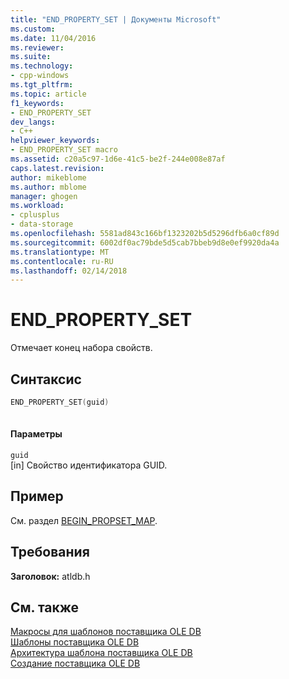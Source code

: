 ```yaml
---
title: "END_PROPERTY_SET | Документы Microsoft"
ms.custom: 
ms.date: 11/04/2016
ms.reviewer: 
ms.suite: 
ms.technology:
- cpp-windows
ms.tgt_pltfrm: 
ms.topic: article
f1_keywords:
- END_PROPERTY_SET
dev_langs:
- C++
helpviewer_keywords:
- END_PROPERTY_SET macro
ms.assetid: c20a5c97-1d6e-41c5-be2f-244e008e87af
caps.latest.revision: 
author: mikeblome
ms.author: mblome
manager: ghogen
ms.workload:
- cplusplus
- data-storage
ms.openlocfilehash: 5581ad843c166bf1323202b5d5296dfb6a0cf89d
ms.sourcegitcommit: 6002df0ac79bde5d5cab7bbeb9d8e0ef9920da4a
ms.translationtype: MT
ms.contentlocale: ru-RU
ms.lasthandoff: 02/14/2018
---
```

# <a name="endpropertyset"></a>END_PROPERTY_SET
Отмечает конец набора свойств.  
  
## <a name="syntax"></a>Синтаксис  
  
```cpp
END_PROPERTY_SET(guid)  
  
```  
  
#### <a name="parameters"></a>Параметры  
 `guid`  
 [in] Свойство идентификатора GUID.  
  
## <a name="example"></a>Пример  
 См. раздел [BEGIN_PROPSET_MAP](../../data/oledb/begin-propset-map.md).  
  
## <a name="requirements"></a>Требования  
 **Заголовок:** atldb.h  
  
## <a name="see-also"></a>См. также  
 [Макросы для шаблонов поставщика OLE DB](../../data/oledb/macros-for-ole-db-provider-templates.md)   
 [Шаблоны поставщика OLE DB](../../data/oledb/ole-db-provider-templates-cpp.md)   
 [Архитектура шаблона поставщика OLE DB](../../data/oledb/ole-db-provider-template-architecture.md)   
 [Создание поставщика OLE DB](../../data/oledb/creating-an-ole-db-provider.md)